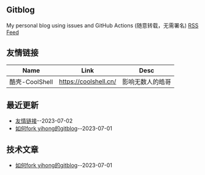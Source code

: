 ## Gitblog
My personal blog using issues and GitHub Actions (随意转载，无需署名)
[RSS Feed](https://raw.githubusercontent.com/kenwoodjw/gitblog/master/feed.xml)
## 友情链接
| Name | Link | Desc | 
 | ---- | ---- | ---- |
| 酷壳-CoolShell | https://coolshell.cn/ | 影响无数人的皓哥 |
## 最近更新
- [友情链接](https://github.com/kenwoodjw/gitblog/issues/2)--2023-07-02
- [如何fork yihong的gitblog](https://github.com/kenwoodjw/gitblog/issues/1)--2023-07-01
## 技术文章
- [如何fork yihong的gitblog](https://github.com/kenwoodjw/gitblog/issues/1)--2023-07-01
